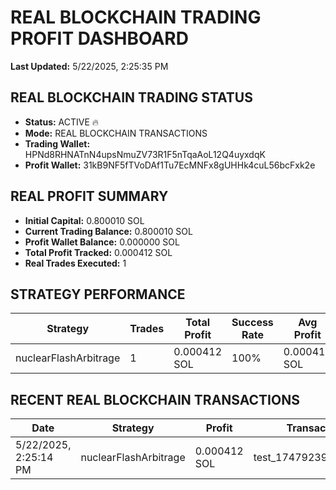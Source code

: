 # REAL BLOCKCHAIN TRADING PROFIT DASHBOARD

**Last Updated:** 5/22/2025, 2:25:35 PM

## REAL BLOCKCHAIN TRADING STATUS

- **Status:** ACTIVE 🔥
- **Mode:** REAL BLOCKCHAIN TRANSACTIONS
- **Trading Wallet:** HPNd8RHNATnN4upsNmuZV73R1F5nTqaAoL12Q4uyxdqK
- **Profit Wallet:** 31kB9NF5fTVoDAf1Tu7EcMNFx8gUHHk4cuL56bcFxk2e

## REAL PROFIT SUMMARY

- **Initial Capital:** 0.800010 SOL
- **Current Trading Balance:** 0.800010 SOL
- **Profit Wallet Balance:** 0.000000 SOL
- **Total Profit Tracked:** 0.000412 SOL
- **Real Trades Executed:** 1

## STRATEGY PERFORMANCE

| Strategy | Trades | Total Profit | Success Rate | Avg Profit |
|----------|--------|--------------|--------------|------------|
| nuclearFlashArbitrage | 1 | 0.000412 SOL | 100% | 0.000412 SOL |

## RECENT REAL BLOCKCHAIN TRANSACTIONS

| Date | Strategy | Profit | Transaction ID |
|------|----------|--------|----------------|
| 5/22/2025, 2:25:14 PM | nuclearFlashArbitrage | 0.000412 SOL | test_1747923914619_3919 |